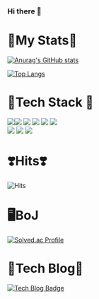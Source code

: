 ### Hi there 👋

<!--
**jiuumm/jiuumm** is a ✨ _special_ ✨ repository because its `README.md` (this file) appears on your GitHub profile.

Here are some ideas to get you started:

- 🔭 I’m currently working on ...
- 🌱 I’m currently learning ...
- 👯 I’m looking to collaborate on ...
- 🤔 I’m looking for help with ...
- 💬 Ask me about ...
- 📫 How to reach me: ...
- 😄 Pronouns: ...
- ⚡ Fun fact: ...
-->



# 👑My Stats👑
[![Anurag's GitHub stats](https://github-readme-stats.vercel.app/api?username=jiuumm)](https://github.com/anuraghazra/github-readme-stats)<br>

[![Top Langs](https://github-readme-stats.vercel.app/api/top-langs/?username=jiuumm)](https://github.com/anuraghazra/github-readme-stats)<br>

# 🔧Tech Stack 🔧
<img src="https://img.shields.io/badge/Python-black?style=flat&logo=python&logoColor=3776AB"/><img src="https://img.shields.io/badge/HTML-blue?style=flat&logo=html5&logoColor=E34F26"/>
<img src="https://img.shields.io/badge/CSS-red?style=flat&logo=CSS3&logoColor=1572B6"/>
<img src="https://img.shields.io/badge/JavaScript-yellow?style=flat&logo=&logoColor=F7DF1E"/>
<img src="https://img.shields.io/badge/PyTorch-black?style=flat&logo=PyTorch&logoColor=EE4C2C"/>
<img src="https://img.shields.io/badge/Android-black?style=flat&logo=Android&logoColor=34A853"/><br>
<img src="https://img.shields.io/badge/ScikitLearn-white?style=flat&logo=scikitlearn&logoColor=F7931E"/>
<img src="https://img.shields.io/badge/Unity-black?style=flat&logo=unity&logoColor=FFFFFF"/>
<img src="https://img.shields.io/badge/C-white?style=flat&logo=C&logoColor=#A8B9CC"/>


# ❣️Hits❣️
![Hits](https://hits.seeyoufarm.com/api/count/incr/badge.svg?url=https%3A%2F%2Fgithub.com%2Fjiuumm&count_bg=%23FFDAC7&title_bg=%23FFADAD&icon=&icon_color=%23E7E7E7&title=hits&edge_flat=false)

# 🖥️BoJ 
[![Solved.ac Profile](http://mazassumnida.wtf/api/v2/generate_badge?boj=dbwldud630)](https://solved.ac/dbwldud630/)

# 💚Tech Blog💚
[![Tech Blog Badge](http://img.shields.io/badge/-Tech%20blog-black?style=flat-square&logo=github&link=https://velog.io/@dbwldud630/posts/)](https://velog.io/@dbwldud630/posts/)
